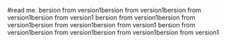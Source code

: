 #read me.
bersion from version1bersion from version1bersion from version1bersion from version1
bersion from version1bersion from version1bersion from version1bersion from version1
bersion from version1bersion from version1bersion from version1bersion from version1